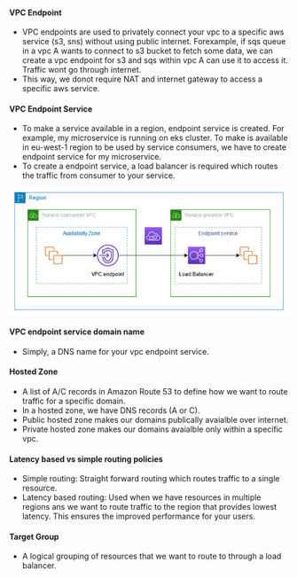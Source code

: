 #### VPC Endpoint
- VPC endpoints are used to privately connect your vpc to a specific aws service (s3, sns) without using public internet. Forexample, if sqs queue in a vpc A wants to connect to s3 bucket to fetch some data, we can create a vpc endpoint for s3 and sqs within vpc A can use it to access it. Traffic wont go through internet. 
- This way, we donot require NAT and internet gateway to access a specific aws service.

#### VPC Endpoint Service
- To make a service available in a region, endpoint service is created. For example, my microservice is running on eks cluster. To make is available in eu-west-1 region to be used by service consumers, we have to create endpoint service for my microservice.
- To create a endpoint service, a load balancer is required which routes the traffic from consumer to your service.

![alt text](image.png)

#### VPC endpoint service domain name
- Simply, a DNS name for your vpc endpoint service.

#### Hosted Zone
- A list of A/C records in Amazon Route 53 to define how we want to route traffic for a specific domain.
- In a hosted zone, we have DNS records (A or C).
- Public hosted zone makes our domains publically avaialble over internet.
- Private hosted zone makes our domains avaialble only within a specific vpc. 

#### Latency based vs simple routing policies
- Simple routing: Straight forward routing which routes traffic to a single resource.
- Latency based routing: Used when we have resources in multiple regions ans we want to route traffic to the region that provides lowest latency. This ensures the improved performance for your users.

#### Target Group
- A logical grouping of resources that we want to route to through a load balancer.
